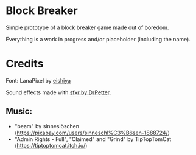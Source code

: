 # Block Breaker
Simple prototype of a block breaker game made out of boredom.

Everything is a work in progress and/or placeholder (including the name).

# Credits
Font: LanaPixel by [eishiya](https://mastodon.art/@eishiya)

Sound effects made with [sfxr by DrPetter](https://www.drpetter.se/project_sfxr.html).

## Music:
- "beam" by sinneslöschen (https://pixabay.com/users/sinneschl%C3%B6sen-1888724/)
- "Admin Rights - Full", "Claimed" and "Grind" by TipTopTomCat (https://tiptoptomcat.itch.io/)
